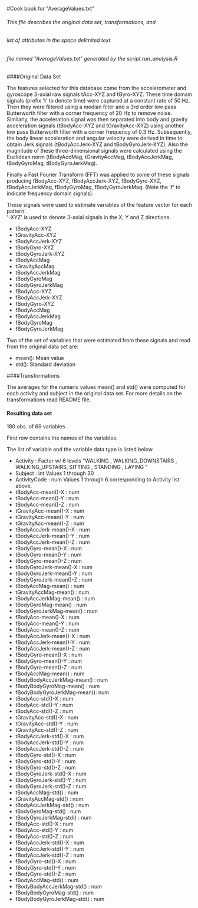 #Cook book for "AverageValues.txt"

###### This file describes the original data set, transformations, and 
###### list of attributes in the space delimited text 
###### file named _"AverageValues.txt"_ generated by the script run_analysis.R

####Original Data Set

The features selected for this database come from the accelerometer and 
gyroscope 3-axial raw signals tAcc-XYZ and tGyro-XYZ. 
These time domain signals (prefix 't' to denote time) were captured 
at a constant rate of 50 Hz. Then they were filtered using a median filter 
and a 3rd order low pass Butterworth filter with a corner 
frequency of 20 Hz to remove noise. Similarly, the acceleration signal 
was then separated into body and gravity acceleration signals 
(tBodyAcc-XYZ and tGravityAcc-XYZ) using another low pass Butterworth 
filter with a corner frequency of 0.3 Hz. 
Subsequently, the body linear acceleration and angular velocity were 
derived in time to obtain Jerk signals (tBodyAccJerk-XYZ and tBodyGyroJerk-XYZ). 
Also the magnitude of these three-dimensional signals were calculated using 
the Euclidean norm (tBodyAccMag, tGravityAccMag, tBodyAccJerkMag, tBodyGyroMag, tBodyGyroJerkMag). 

Finally a Fast Fourier Transform (FFT) was applied to some of these signals
producing fBodyAcc-XYZ, fBodyAccJerk-XYZ, fBodyGyro-XYZ, 
fBodyAccJerkMag, fBodyGyroMag, fBodyGyroJerkMag. (Note the 'f' to indicate frequency domain signals). 

These signals were used to estimate variables of the feature vector for each pattern:  
'-XYZ' is used to denote 3-axial signals in the X, Y and Z directions.

* tBodyAcc-XYZ
* tGravityAcc-XYZ
* tBodyAccJerk-XYZ
* tBodyGyro-XYZ
* tBodyGyroJerk-XYZ
* tBodyAccMag
* tGravityAccMag
* tBodyAccJerkMag
* tBodyGyroMag
* tBodyGyroJerkMag
* fBodyAcc-XYZ
* fBodyAccJerk-XYZ
* fBodyGyro-XYZ
* fBodyAccMag
* fBodyAccJerkMag
* fBodyGyroMag
* fBodyGyroJerkMag

Two of the set of variables that were estimated from these signals and read from 
the original data set are: 

* mean(): Mean value
* std(): Standard deviation

####Transformations

The averages for the numeric values mean() and std() were computed
for each activity and subject in the original data set.
For more details on the transformations read README file.

#### Resulting data set 

180 obs. of  69 variables

First row contains the names of the variables.

The list of variable and the variable data type is listed below.
 
 * Activity                   : Factor w/ 6 levels "WALKING ,  WALKING_DOWNSTAIRS , WALKING_UPSTAIRS, SITTING , STANDING , LAYING "
 * Subject                    : int  Values 1 through 30
 * ActivityCode               : num  Values 1 through 6 corresponding to Activity list above.
 * tBodyAcc-mean()-X          : num  
 * tBodyAcc-mean()-Y          : num  
 * tBodyAcc-mean()-Z          : num  
 * tGravityAcc-mean()-X       : num  
 * tGravityAcc-mean()-Y       : num  
 * tGravityAcc-mean()-Z       : num  
 * tBodyAccJerk-mean()-X      : num  
 * tBodyAccJerk-mean()-Y      : num  
 * tBodyAccJerk-mean()-Z      : num  
 * tBodyGyro-mean()-X         : num  
 * tBodyGyro-mean()-Y         : num  
 * tBodyGyro-mean()-Z         : num  
 * tBodyGyroJerk-mean()-X     : num  
 * tBodyGyroJerk-mean()-Y     : num  
 * tBodyGyroJerk-mean()-Z     : num  
 * tBodyAccMag-mean()         : num  
 * tGravityAccMag-mean()      : num  
 * tBodyAccJerkMag-mean()     : num  
 * tBodyGyroMag-mean()        : num  
 * tBodyGyroJerkMag-mean()    : num  
 * fBodyAcc-mean()-X          : num  
 * fBodyAcc-mean()-Y          : num  
 * fBodyAcc-mean()-Z          : num  
 * fBodyAccJerk-mean()-X      : num  
 * fBodyAccJerk-mean()-Y      : num  
 * fBodyAccJerk-mean()-Z      : num  
 * fBodyGyro-mean()-X         : num  
 * fBodyGyro-mean()-Y         : num  
 * fBodyGyro-mean()-Z         : num  
 * fBodyAccMag-mean()         : num  
 * fBodyBodyAccJerkMag-mean() : num  
 * fBodyBodyGyroMag-mean()    : num  
 * fBodyBodyGyroJerkMag-mean(): num  
 * tBodyAcc-std()-X           : num  
 * tBodyAcc-std()-Y           : num  
 * tBodyAcc-std()-Z           : num  
 * tGravityAcc-std()-X        : num  
 * tGravityAcc-std()-Y        : num  
 * tGravityAcc-std()-Z        : num  
 * tBodyAccJerk-std()-X       : num  
 * tBodyAccJerk-std()-Y       : num  
 * tBodyAccJerk-std()-Z       : num  
 * tBodyGyro-std()-X          : num  
 * tBodyGyro-std()-Y          : num  
 * tBodyGyro-std()-Z          : num  
 * tBodyGyroJerk-std()-X      : num  
 * tBodyGyroJerk-std()-Y      : num  
 * tBodyGyroJerk-std()-Z      : num  
 * tBodyAccMag-std()          : num  
 * tGravityAccMag-std()       : num  
 * tBodyAccJerkMag-std()      : num  
 * tBodyGyroMag-std()         : num  
 * tBodyGyroJerkMag-std()     : num  
 * fBodyAcc-std()-X           : num  
 * fBodyAcc-std()-Y           : num  
 * fBodyAcc-std()-Z           : num  
 * fBodyAccJerk-std()-X       : num  
 * fBodyAccJerk-std()-Y       : num  
 * fBodyAccJerk-std()-Z       : num  
 * fBodyGyro-std()-X          : num  
 * fBodyGyro-std()-Y          : num  
 * fBodyGyro-std()-Z          : num  
 * fBodyAccMag-std()          : num  
 * fBodyBodyAccJerkMag-std()  : num  
 * fBodyBodyGyroMag-std()     : num  
 * fBodyBodyGyroJerkMag-std() : num  